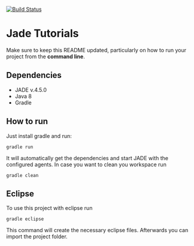 [![Build Status](https://travis-ci.org/HBRS-MAAS/ws18-jade-tutorials-Sushant-Chavan.svg?branch=master)](https://travis-ci.org/HBRS-MAAS/ws18-jade-tutorials-Sushant-Chavan)

# Jade Tutorials

Make sure to keep this README updated, particularly on how to run your project from the **command line**.


## Dependencies
* JADE v.4.5.0
* Java 8
* Gradle

## How to run
Just install gradle and run:

    gradle run

It will automatically get the dependencies and start JADE with the configured agents.
In case you want to clean you workspace run

    gradle clean

## Eclipse
To use this project with eclipse run

    gradle eclipse

This command will create the necessary eclipse files.
Afterwards you can import the project folder.
